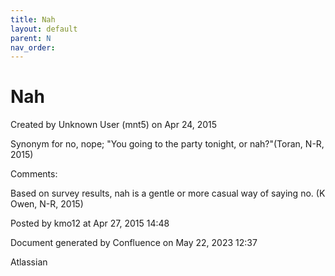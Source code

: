 ```yaml
---
title: Nah
layout: default
parent: N
nav_order:
---
```


# Nah

Created by  Unknown User (mnt5) on Apr 24, 2015

Synonym for no, nope; &quot;You going to the party tonight, or nah?&quot;(Toran, N-R, 2015)

Comments:

Based on survey results, nah is a gentle or more casual way of saying no. (K Owen, N-R, 2015)

Posted by kmo12 at Apr 27, 2015 14:48

Document generated by Confluence on May 22, 2023 12:37

Atlassian
